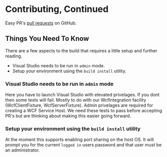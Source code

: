 # Contributing, Continued

Easy PR's [pull requests](https://help.github.com/articles/about-pull-requests/) on GitHub. 

## Things You Need To Know

There are a few aspects to the build that requires a little setup and further reading. 

 - Visual Studio needs to be run in `admin` mode.
 - Setup your environment using the `build install` utility.

### Visual Studio needs to be run in `admin` mode

Here you have to launch Visual Studio with elevated privelages. If you dont then some tests will fail. Mostly to do with our WcfIntegration facility
(WcfClientFixture, WcfServerFixture). Admin privelages are required for creating a WCF Service Host. We need these tests to pass before accepting PR's 
but are thinking about making this easier going forward. 

### Setup your environment using the `build install` utility

At the moment this supports enabling port sharing on the host OS. It will prompt you for the current `logged in` users password and that user must be 
an administrator. 
